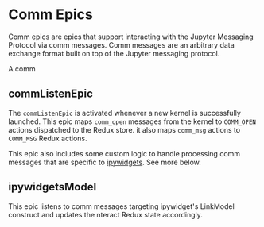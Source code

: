 # Comm Epics

Comm epics are epics that support interacting with the Jupyter Messaging Protocol via comm messages. Comm messages are an arbitrary data exchange format built on top of the Jupyter messaging protocol.

A comm 

## commListenEpic

The `commListenEpic` is activated whenever a new kernel is successfully launched. This epic maps `comm_open` messages from the kernel to `COMM_OPEN` actions dispatched to the Redux store. it also maps `comm_msg` actions to `COMM_MSG` Redux actions.

This epic also includes some custom logic to handle processing comm messages that are specific to [ipywidgets](https://ipywidgets.readthedocs.io/en/latest/). See more below.

## ipywidgetsModel

This epic listens to comm messages targeting ipywidget's LinkModel construct and updates the nteract Redux state accordingly.